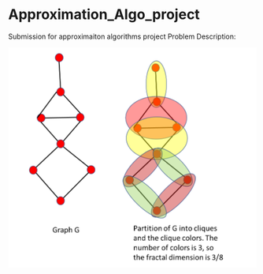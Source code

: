 # Approximation_Algo_project
Submission for approximaiton algorithms project
Problem Description:

![Problem Statement](question_example.png)
